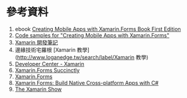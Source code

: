 # 參考資料

1. ebook [Creating Mobile Apps with Xamarin.Forms Book First Edition](https://developer.xamarin.com/guides/xamarin-forms/creating-mobile-apps-xamarin-forms/)
2. [Code samples for "Creating Mobile Apps with Xamarin.Forms"](https://github.com/xamarin/xamarin-forms-book-samples)
3. [Xamarin 開發筆記](https://www.gitbook.com/book/vulcanlee/xamarin-forms-develop-notes/details)
4. 邊緣技術宅羅根 [Xamarin 教學](http://www.loganedge.tw/search/label/Xamarin 教學)
5. [Developer Center - Xamarin](https://developer.xamarin.com)
6. [Xamarin.Forms Succinctly](https://www.syncfusion.com/resources/techportal/details/ebooks/xamarinforms)
7. [Xamarin.Forms](https://developer.xamarin.com/guides/#xamarin-forms)
8. [Xamarin Forms: Build Native Cross-platform Apps with C\#](https://www.udemy.com/xamarin-forms-course/)
9. [The Xamarin Show](https://channel9.msdn.com/Shows/XamarinShow)



